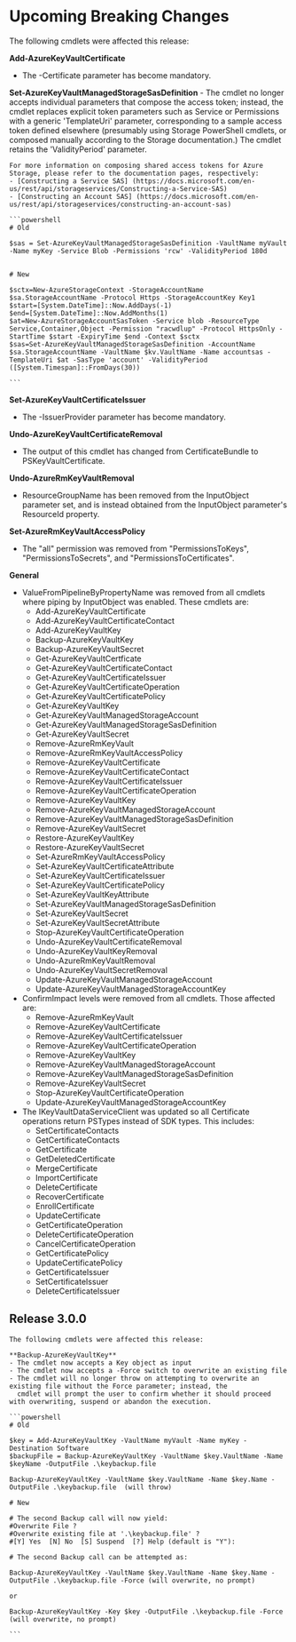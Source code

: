 <!--
    Please leave this section at the top of the breaking change documentation.

    New breaking changes should go under the section titled "Upcoming Breaking Changes", and should adhere to the following format:

    # Upcoming Breaking Changes

    ## Release X.0.0 - January 2017

    The following cmdlets were affected this release:

    **Cmdlet 1**
    - Description of what has changed

    ```powershell
    # Old
    # Sample of how the cmdlet was previously called

    # New
    # Sample of how the cmdlet should now be called
    ```

    Note: the above section follows the template found in the link below: 

    https://github.com/Azure/azure-powershell/blob/dev/documentation/breaking-changes/breaking-change-template.md
-->

# Upcoming Breaking Changes
The following cmdlets were affected this release:

**Add-AzureKeyVaultCertificate**
- The -Certificate parameter has become mandatory.

**Set-AzureKeyVaultManagedStorageSasDefinition**
    - The cmdlet no longer accepts individual parameters that compose the access token; instead, the cmdlet replaces explicit token parameters such as Service or Permissions with a generic 'TemplateUri' parameter, corresponding to a sample access token defined elsewhere (presumably using Storage PowerShell cmdlets, or composed manually according to the Storage documentation.) The cmdlet retains the 'ValidityPeriod' parameter.
	
	For more information on composing shared access tokens for Azure Storage, please refer to the documentation pages, respectively:
	- [Constructing a Service SAS] (https://docs.microsoft.com/en-us/rest/api/storageservices/Constructing-a-Service-SAS)
	- [Constructing an Account SAS] (https://docs.microsoft.com/en-us/rest/api/storageservices/constructing-an-account-sas)
    
    ```powershell
    # Old
  
    $sas = Set-AzureKeyVaultManagedStorageSasDefinition -VaultName myVault -Name myKey -Service Blob -Permissions 'rcw' -ValidityPeriod 180d
        
    
    # New

	$sctx=New-AzureStorageContext -StorageAccountName $sa.StorageAccountName -Protocol Https -StorageAccountKey Key1
	$start=[System.DateTime]::Now.AddDays(-1)
	$end=[System.DateTime]::Now.AddMonths(1)
	$at=New-AzureStorageAccountSasToken -Service blob -ResourceType Service,Container,Object -Permission "racwdlup" -Protocol HttpsOnly -StartTime $start -ExpiryTime $end -Context $sctx
	$sas=Set-AzureKeyVaultManagedStorageSasDefinition -AccountName $sa.StorageAccountName -VaultName $kv.VaultName -Name accountsas -TemplateUri $at -SasType 'account' -ValidityPeriod ([System.Timespan]::FromDays(30))    
    
    ```

**Set-AzureKeyVaultCertificateIssuer**
- The -IssuerProvider parameter has become mandatory.

**Undo-AzureKeyVaultCertificateRemoval**
- The output of this cmdlet has changed from CertificateBundle to PSKeyVaultCertificate.

**Undo-AzureRmKeyVaultRemoval**
- ResourceGroupName has been removed from the InputObject parameter set, and is instead obtained from the InputObject parameter's ResourceId property.

**Set-AzureRmKeyVaultAccessPolicy**
- The "all" permission was removed from "PermissionsToKeys", "PermissionsToSecrets", and "PermissionsToCertificates".

**General**
- ValueFromPipelineByPropertyName was removed from all cmdlets where piping by InputObject was enabled.  These cmdlets are:
    - Add-AzureKeyVaultCertificate
    - Add-AzureKeyVaultCertificateContact
    - Add-AzureKeyVaultKey
    - Backup-AzureKeyVaultKey
    - Backup-AzureKeyVaultSecret
    - Get-AzureKeyVaultCertficate
    - Get-AzureKeyVaultCertificateContact
    - Get-AzureKeyVaultCertificateIssuer
    - Get-AzureKeyVaultCertificateOperation
    - Get-AzureKeyVaultCertificatePolicy
    - Get-AzureKeyVaultKey
    - Get-AzureKeyVaultManagedStorageAccount
    - Get-AzureKeyVaultManagedStorageSasDefinition
    - Get-AzureKeyVaultSecret
    - Remove-AzureRmKeyVault
    - Remove-AzureRmKeyVaultAccessPolicy
    - Remove-AzureKeyVaultCertificate
    - Remove-AzureKeyVaultCertificateContact
    - Remove-AzureKeyVaultCertificateIssuer
    - Remove-AzureKeyVaultCertificateOperation
    - Remove-AzureKeyVaultKey
    - Remove-AzureKeyVaultManagedStorageAccount
    - Remove-AzureKeyVaultManagedStorageSasDefinition
    - Remove-AzureKeyVaultSecret
    - Restore-AzureKeyVaultKey
    - Restore-AzureKeyVaultSecret
    - Set-AzureRmKeyVaultAccessPolicy
    - Set-AzureKeyVaultCertificateAttribute
    - Set-AzureKeyVaultCertificateIssuer
    - Set-AzureKeyVaultCertificatePolicy
    - Set-AzureKeyVaultKeyAttribute
    - Set-AzureKeyVaultManagedStorageSasDefinition
    - Set-AzureKeyVaultSecret
    - Set-AzureKeyVaultSecretAttribute
    - Stop-AzureKeyVaultCertificateOperation
    - Undo-AzureKeyVaultCertificateRemoval
    - Undo-AzureKeyVaultKeyRemoval
    - Undo-AzureRmKeyVaultRemoval
    - Undo-AzureKeyVaultSecretRemoval
    - Update-AzureKeyVaultManagedStorageAccount
    - Update-AzureKeyVaultManagedStorageAccountKey
- ConfirmImpact levels were removed from all cmdlets.  Those affected are:
    - Remove-AzureRmKeyVault
    - Remove-AzureKeyVaultCertificate
    - Remove-AzureKeyVaultCertificateIssuer
    - Remove-AzureKeyVaultCertificateOperation
    - Remove-AzureKeyVaultKey
    - Remove-AzureKeyVaultManagedStorageAccount
    - Remove-AzureKeyVaultManagedStorageSasDefinition
    - Remove-AzureKeyVaultSecret
    - Stop-AzureKeyVaultCertificateOperation
    - Update-AzureKeyVaultManagedStorageAccountKey
- The IKeyVaultDataServiceClient was updated so all Certificate operations return PSTypes instead of SDK types. This includes:
    - SetCertificateContacts
    - GetCertificateContacts
    - GetCertificate
    - GetDeletedCertificate
    - MergeCertificate
    - ImportCertificate
    - DeleteCertificate
    - RecoverCertificate
    - EnrollCertificate
    - UpdateCertificate
    - GetCertificateOperation
    - DeleteCertificateOperation
    - CancelCertificateOperation
    - GetCertificatePolicy
    - UpdateCertificatePolicy
    - GetCertificateIssuer
    - SetCertificateIssuer
    - DeleteCertificateIssuer

## Release 3.0.0

    The following cmdlets were affected this release:

    **Backup-AzureKeyVaultKey**
    - The cmdlet now accepts a Key object as input
    - The cmdlet now accepts a -Force switch to overwrite an existing file
    - The cmdlet will no longer throw on attempting to overwrite an existing file without the Force parameter; instead, the 
      cmdlet will prompt the user to confirm whether it should proceed with overwriting, suspend or abandon the execution.

    ```powershell
    # Old
  
    $key = Add-AzureKeyVaultKey -VaultName myVault -Name myKey -Destination Software
    $backupFile = Backup-AzureKeyVaultKey -VaultName $key.VaultName -Name $keyName -OutputFile .\keybackup.file
    
    Backup-AzureKeyVaultKey -VaultName $key.VaultName -Name $key.Name -OutputFile .\keybackup.file  (will throw)

    # New

    # The second Backup call will now yield: 
    #Overwrite File ?
    #Overwrite existing file at '.\keybackup.file' ?
    #[Y] Yes  [N] No  [S] Suspend  [?] Help (default is "Y"):
    
    # The second Backup call can be attempted as:
    
    Backup-AzureKeyVaultKey -VaultName $key.VaultName -Name $key.Name -OutputFile .\keybackup.file -Force (will overwrite, no prompt)
    
    or
    
    Backup-AzureKeyVaultKey -Key $key -OutputFile .\keybackup.file -Force (will overwrite, no prompt)
    
    ```
